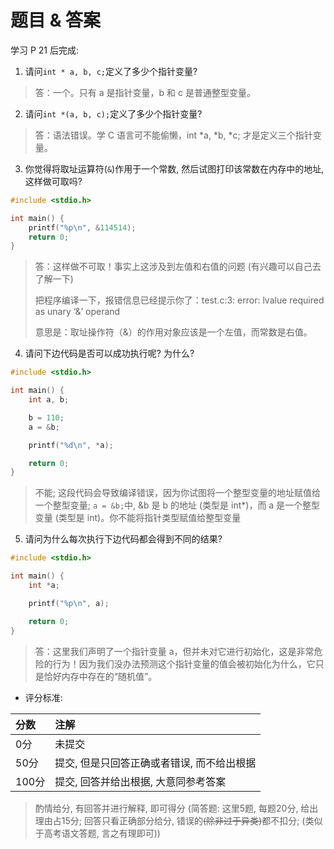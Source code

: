 # 题目 & 答案
学习 P 21 后完成:

1. 请问`int * a, b, c;`定义了多少个指针变量? 

> 答：一个。只有 a 是指针变量，b 和 c 是普通整型变量。

2. 请问`int *(a, b, c);`定义了多少个指针变量? 

> 答：语法错误。学 C 语言可不能偷懒，int *a, *b, *c; 才是定义三个指针变量。

3. 你觉得将取址运算符(`&`)作用于一个常数, 然后试图打印该常数在内存中的地址, 这样做可取吗? 

```C
#include <stdio.h>

int main() {
	printf("%p\n", &114514);
	return 0;
}
```

> 答：这样做不可取！事实上这涉及到左值和右值的问题 (有兴趣可以自己去了解一下)
>
> 把程序编译一下，报错信息已经提示你了：test.c:3: error: lvalue required as unary ‘&’ operand
>
> 意思是：取址操作符（&）的作用对象应该是一个左值，而常数是右值。

4. 请问下边代码是否可以成功执行呢? 为什么? 

```C
#include <stdio.h>

int main() {
    int a, b;

    b = 110;
    a = &b;

    printf("%d\n", *a);

    return 0;
}
```

> 不能; 这段代码会导致编译错误，因为你试图将一个整型变量的地址赋值给一个整型变量; `a = &b;`中, &b 是 b 的地址 (类型是 int*)，而 a 是一个整型变量 (类型是 int)。你不能将指针类型赋值给整型变量

5. 请问为什么每次执行下边代码都会得到不同的结果?

```C
#include <stdio.h>

int main() {
    int *a;

    printf("%p\n", a);

    return 0;
}
```

> 答：这里我们声明了一个指针变量 a，但并未对它进行初始化，这是非常危险的行为！因为我们没办法预测这个指针变量的值会被初始化为什么，它只是恰好内存中存在的“随机值”。

- 评分标准:

|分数|注解|
|:-|:-|
|0分|未提交|
|50分|提交, 但是只回答正确或者错误, 而不给出根据|
|100分|提交, 回答并给出根据, 大意同参考答案|

> 酌情给分, 有回答并进行解释, 即可得分 (简答题: 这里5题, 每题20分, 给出理由占15分; 回答只看正确部分给分, 错误的~~(除非过于异类)~~都不扣分; (类似于高考语文答题, 言之有理即可))